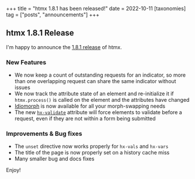 +++
title = "htmx 1.8.1 has been released!"
date = 2022-10-11
[taxonomies]
tag = ["posts", "announcements"]
+++

## htmx 1.8.1 Release

I'm happy to announce the [1.8.1 release](https://unpkg.com/browse/htmx.org@1.8.1/) of htmx.

### New Features

* We now keep a count of outstanding requests for an indicator, so more than one overlapping request can share the same
  indicator without issues
* We now track the attribute state of an element and re-initialize it if `htmx.process()` is called on the element and
  the attributes have changed
* [Idiomorph](https://github.com/bigskysoftware/idiomorph) is now available for all your morph-swapping needs
* The new [`hx-validate`](/attributes/hx-validate) attribute will force elements to validate before a request, even if
  they are not within a form being submitted

### Improvements & Bug fixes

* The `unset` directive now works properly for `hx-vals` and `hx-vars`
* The title of the page is now properly set on a history cache miss
* Many smaller bug and docs fixes

Enjoy!

